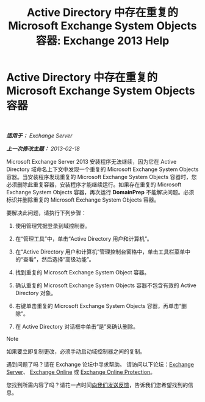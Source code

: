 ﻿---
title: 'Active Directory 中存在重复的 Microsoft Exchange System Objects 容器: Exchange 2013 Help'
TOCTitle: Active Directory 中存在重复的 Microsoft Exchange System Objects 容器
ms:assetid: cd0f45ab-89de-4653-b50d-c1157c2329d5
ms:mtpsurl: https://technet.microsoft.com/zh-cn/library/ms.exch.setupreadiness.adiniterrorrule(v=EXCHG.150)
ms:contentKeyID: 50491561
ms.date: 01/11/2018
mtps_version: v=EXCHG.150
ms.translationtype: HT
---

# Active Directory 中存在重复的 Microsoft Exchange System Objects 容器

 

_**适用于：** Exchange Server_

_**上一次修改主题：** 2013-02-18_

Microsoft Exchange Server 2013 安装程序无法继续，因为它在 Active Directory 域命名上下文中发现一个重复的 Microsoft Exchange System Objects 容器。当安装程序发现重复的 Microsoft Exchange System Objects 容器时，您必须删除此重复容器，安装程序才能继续运行。如果存在重复的 Microsoft Exchange System Objects 容器，再次运行 **DomainPrep** 不能解决问题。必须标识并删除重复的 Microsoft Exchange System Objects 容器。

要解决此问题，请执行下列步骤：

1.  使用管理凭据登录到域控制器。

2.  在“管理工具”中，单击“Active Directory 用户和计算机”。

3.  在“Active Directory 用户和计算机”管理控制台窗格中，单击工具栏菜单中的“查看”，然后选择“高级功能”。

4.  找到重复的 Microsoft Exchange System Object 容器。

5.  确认重复的 Microsoft Exchange System Objects 容器不包含有效的 Active Directory 对象。

6.  右键单击重复的 Microsoft Exchange System Objects 容器，再单击“删除”。

7.  在 Active Directory 对话框中单击“是”来确认删除。

> [!NOTE]  
> 如果要立即复制更改，必须手动启动域控制器之间的复制。


遇到问题了吗？请在 Exchange 论坛中寻求帮助。 请访问以下论坛：[Exchange Server](https://go.microsoft.com/fwlink/p/?linkid=60612)、 [Exchange Online](https://go.microsoft.com/fwlink/p/?linkid=267542) 或 [Exchange Online Protection](https://go.microsoft.com/fwlink/p/?linkid=285351)。

您找到所需内容了吗？请花一点时间[向我们发送反馈](mailto:exsetuphelpfeedback@microsoft.com?subject=exchange%202013%20setup%20help%20feedbac)，告诉我们您希望找到的信息。

